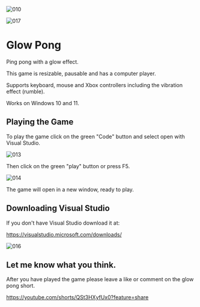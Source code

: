 



![010](https://github.com/JoeLumbley/Glow-Pong/assets/77564255/7f3b05ff-e947-4538-b41f-fb5c242f77e8)



![017](https://github.com/JoeLumbley/Glow-Pong/assets/77564255/e6845fba-be70-41dc-ba01-9a9fd6b700f4)




# Glow Pong


Ping pong with a glow effect.

This game is resizable, pausable and has a computer player.

Supports keyboard, mouse and Xbox controllers including the vibration effect (rumble).

Works on Windows 10 and 11.



## Playing the Game


To play the game click on the green "Code" button and select open with Visual Studio.


![013](https://github.com/JoeLumbley/Glow-Pong/assets/77564255/d1c0ac0b-8ec3-4a47-9e09-61e79bb2755c)



Then click on the green "play" button or press F5.


![014](https://github.com/JoeLumbley/Glow-Pong/assets/77564255/bad55588-cce4-4f55-9072-109c48692a63)



The game will open in a new window, ready to play.


## Downloading Visual Studio


If you don't have Visual Studio download it at:

https://visualstudio.microsoft.com/downloads/




![016](https://github.com/JoeLumbley/Glow-Pong/assets/77564255/70c7b49d-788a-468f-97ed-38fa8cfef330)




## Let me know what you think.

After you have played the game please leave a like or comment on the glow pong short.

https://youtube.com/shorts/QSt3HXyfUx0?feature=share



